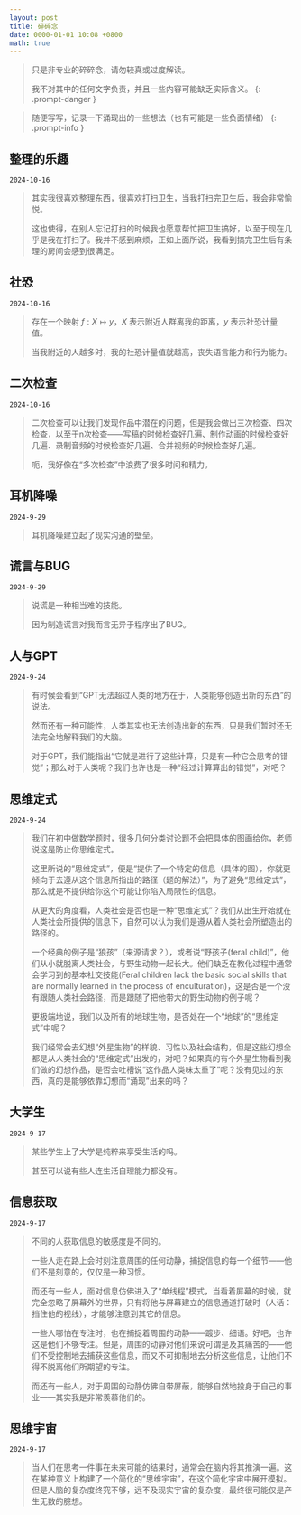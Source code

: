 ```yaml
---
layout: post
title: 碎碎念
date: 0000-01-01 10:08 +0800
math: true
---
```


> 只是非专业的碎碎念，请勿较真或过度解读。
>
> 我不对其中的任何文字负责，并且一些内容可能缺乏实际含义。
{: .prompt-danger }

> 随便写写，记录一下涌现出的一些想法（也有可能是一些负面情绪）
{: .prompt-info }

## 整理的乐趣

`2024-10-16`

> 其实我很喜欢整理东西，很喜欢打扫卫生，当我打扫完卫生后，我会非常愉悦。
>
> 这也使得，在别人忘记打扫的时候我也愿意帮忙把卫生搞好，以至于现在几乎是我在打扫了。我并不感到麻烦，正如上面所说，我看到搞完卫生后有条理的房间会感到很满足。

## 社恐

`2024-10-16`

> 存在一个映射 $f: X \mapsto y$，$X$ 表示附近人群离我的距离，$y$ 表示社恐计量值。
>
> 当我附近的人越多时，我的社恐计量值就越高，丧失语言能力和行为能力。

## 二次检查

`2024-10-16`

> 二次检查可以让我们发现作品中潜在的问题，但是我会做出三次检查、四次检查，以至于n次检查——写稿的时候检查好几遍、制作动画的时候检查好几遍、录制音频的时候检查好几遍、合并视频的时候检查好几遍。
>
> 呃，我好像在“多次检查”中浪费了很多时间和精力。

## 耳机降噪

`2024-9-29`

> 耳机降噪建立起了现实沟通的壁垒。

## 谎言与BUG

`2024-9-29`

> 说谎是一种相当难的技能。
>
> 因为制造谎言对我而言无异于程序出了BUG。

## 人与GPT

`2024-9-24`

> 有时候会看到“GPT无法超过人类的地方在于，人类能够创造出新的东西”的说法。
>
> 然而还有一种可能性，人类其实也无法创造出新的东西，只是我们暂时还无法完全地解释我们的大脑。
>
> 对于GPT，我们能指出“它就是进行了这些计算，只是有一种它会思考的错觉”；那么对于人类呢？我们也许也是一种“经过计算算出的错觉”，对吧？

## 思维定式

`2024-9-24`

> 我们在初中做数学题时，很多几何分类讨论题不会把具体的图画给你，老师说这是防止你思维定式。
>
> 这里所说的“思维定式”，便是“提供了一个特定的信息（具体的图），你就更倾向于去遵从这个信息所指出的路径（题的解法）”，为了避免“思维定式”，那么就是不提供给你这个可能让你陷入局限性的信息。
>
> 从更大的角度看，人类社会是否也是一种“思维定式”？我们从出生开始就在人类社会所提供的信息下，自然可以认为我们是遵从着人类社会所塑造出的路径的。
>
> 一个经典的例子是“狼孩”（来源请求？），或者说“野孩子(feral child)”，他们从小就脱离人类社会，与野生动物一起长大。他们缺乏在教化过程中通常会学习到的基本社交技能(Feral children lack the basic social skills that are normally learned in the process of enculturation)，这是否是一个没有跟随人类社会路径，而是跟随了把他带大的野生动物的例子呢？
>
> 更极端地说，我们以及所有的地球生物，是否处在一个“地球”的“思维定式”中呢？
>
> 我们经常会去幻想“外星生物”的样貌、习性以及社会结构，但是这些幻想全都是从人类社会的“思维定式”出发的，对吧？如果真的有个外星生物看到我们做的幻想作品，是否会吐槽说“这作品人类味太重了”呢？没有见过的东西，真的是能够依靠幻想而“涌现”出来的吗？

## 大学生

`2024-9-17`

> 某些学生上了大学是纯粹来享受生活的吗。
>
> 甚至可以说有些人连生活自理能力都没有。

## 信息获取

`2024-9-17`

> 不同的人获取信息的敏感度是不同的。
>
> 一些人走在路上会时刻注意周围的任何动静，捕捉信息的每一个细节——他们不是刻意的，仅仅是一种习惯。
>
> 而还有一些人，面对信息仿佛进入了“单线程”模式，当看着屏幕的时候，就完全忽略了屏幕外的世界，只有将他与屏幕建立的信息通道打破时（人话：挡住他的视线），才能够注意到其它的信息。
>
> 一些人哪怕在专注时，也在捕捉着周围的动静——踱步、细语。好吧，也许这是他们不够专注。但是，周围的动静对他们来说可谓是及其痛苦的——他们不受控制地去捕获这些信息，而又不可抑制地去分析这些信息，让他们不得不脱离他们所期望的专注。
>
> 而还有一些人，对于周围的动静仿佛自带屏蔽，能够自然地投身于自己的事业——其实我是非常羡慕他们的。

## 思维宇宙

`2024-9-17`

> 当人们在思考一件事在未来可能的结果时，通常会在脑内将其推演一遍。这在某种意义上构建了一个简化的“思维宇宙”，在这个简化宇宙中展开模拟。但是人脑的复杂度终究不够，远不及现实宇宙的复杂度，最终很可能仅是产生无数的臆想。
